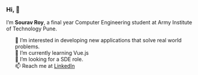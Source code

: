 <p>
  <h3>
    Hi, 👋
  </h3>
  I’m <strong>Sourav Roy</strong>, a final year Computer Engineering student at Army Institute of Technology Pune.
</p>

<ul style="list-style:none">
    <li>  👀 I’m interested in developing new applications that solve real world problems.</li> 
    <li>  🌱 I’m currently learning Vue.js</li>
    <li>  💞️ I’m looking for a SDE role.</li>
    <li>  📫 Reach me at <a href="https://www.linkedin.com/">LinkedIn</a></li>
</ul>
<!---
souravsr/souravsr is a ✨ special ✨ repository because its `README.md` (this file) appears on your GitHub profile.
You can click the Preview link to take a look at your changes.
--->
